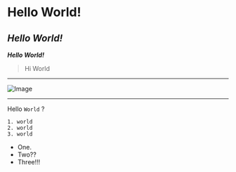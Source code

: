 # Hello World!
## *Hello World!*

***Hello World!***

> Hi World

---
![Image](https://thehill.com/wp-content/uploads/sites/2/2021/04/ca_robotsoceanhealth_042121istock.jpg?w=1440&h=880&crop=1)

---

Hello `World` ?

```
1. world 
2. world 
3. world
```

* One.
* Two??
* Three!!!
